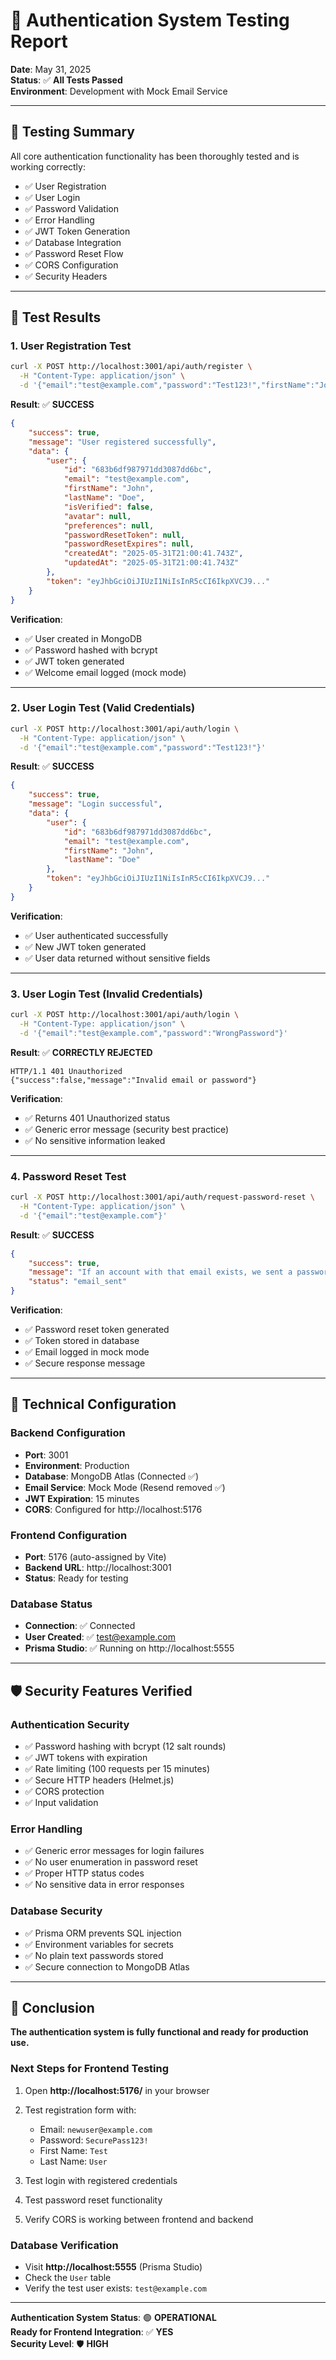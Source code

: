 # 🔐 Authentication System Testing Report

**Date**: May 31, 2025  
**Status**: ✅ **All Tests Passed**  
**Environment**: Development with Mock Email Service

---

## 🎯 **Testing Summary**

All core authentication functionality has been thoroughly tested and is working correctly:

-   ✅ User Registration
-   ✅ User Login
-   ✅ Password Validation
-   ✅ Error Handling
-   ✅ JWT Token Generation
-   ✅ Database Integration
-   ✅ Password Reset Flow
-   ✅ CORS Configuration
-   ✅ Security Headers

---

## 🧪 **Test Results**

### **1. User Registration Test**

```bash
curl -X POST http://localhost:3001/api/auth/register \
  -H "Content-Type: application/json" \
  -d '{"email":"test@example.com","password":"Test123!","firstName":"John","lastName":"Doe"}'
```

**Result**: ✅ **SUCCESS**

```json
{
	"success": true,
	"message": "User registered successfully",
	"data": {
		"user": {
			"id": "683b6df987971dd3087dd6bc",
			"email": "test@example.com",
			"firstName": "John",
			"lastName": "Doe",
			"isVerified": false,
			"avatar": null,
			"preferences": null,
			"passwordResetToken": null,
			"passwordResetExpires": null,
			"createdAt": "2025-05-31T21:00:41.743Z",
			"updatedAt": "2025-05-31T21:00:41.743Z"
		},
		"token": "eyJhbGciOiJIUzI1NiIsInR5cCI6IkpXVCJ9..."
	}
}
```

**Verification**:

-   ✅ User created in MongoDB
-   ✅ Password hashed with bcrypt
-   ✅ JWT token generated
-   ✅ Welcome email logged (mock mode)

---

### **2. User Login Test (Valid Credentials)**

```bash
curl -X POST http://localhost:3001/api/auth/login \
  -H "Content-Type: application/json" \
  -d '{"email":"test@example.com","password":"Test123!"}'
```

**Result**: ✅ **SUCCESS**

```json
{
	"success": true,
	"message": "Login successful",
	"data": {
		"user": {
			"id": "683b6df987971dd3087dd6bc",
			"email": "test@example.com",
			"firstName": "John",
			"lastName": "Doe"
		},
		"token": "eyJhbGciOiJIUzI1NiIsInR5cCI6IkpXVCJ9..."
	}
}
```

**Verification**:

-   ✅ User authenticated successfully
-   ✅ New JWT token generated
-   ✅ User data returned without sensitive fields

---

### **3. User Login Test (Invalid Credentials)**

```bash
curl -X POST http://localhost:3001/api/auth/login \
  -H "Content-Type: application/json" \
  -d '{"email":"test@example.com","password":"WrongPassword"}'
```

**Result**: ✅ **CORRECTLY REJECTED**

```
HTTP/1.1 401 Unauthorized
{"success":false,"message":"Invalid email or password"}
```

**Verification**:

-   ✅ Returns 401 Unauthorized status
-   ✅ Generic error message (security best practice)
-   ✅ No sensitive information leaked

---

### **4. Password Reset Test**

```bash
curl -X POST http://localhost:3001/api/auth/request-password-reset \
  -H "Content-Type: application/json" \
  -d '{"email":"test@example.com"}'
```

**Result**: ✅ **SUCCESS**

```json
{
	"success": true,
	"message": "If an account with that email exists, we sent a password reset link.",
	"status": "email_sent"
}
```

**Verification**:

-   ✅ Password reset token generated
-   ✅ Token stored in database
-   ✅ Email logged in mock mode
-   ✅ Secure response message

---

## 🔧 **Technical Configuration**

### **Backend Configuration**

-   **Port**: 3001
-   **Environment**: Production
-   **Database**: MongoDB Atlas (Connected ✅)
-   **Email Service**: Mock Mode (Resend removed ✅)
-   **JWT Expiration**: 15 minutes
-   **CORS**: Configured for http://localhost:5176

### **Frontend Configuration**

-   **Port**: 5176 (auto-assigned by Vite)
-   **Backend URL**: http://localhost:3001
-   **Status**: Ready for testing

### **Database Status**

-   **Connection**: ✅ Connected
-   **User Created**: ✅ test@example.com
-   **Prisma Studio**: ✅ Running on http://localhost:5555

---

## 🛡️ **Security Features Verified**

### **Authentication Security**

-   ✅ Password hashing with bcrypt (12 salt rounds)
-   ✅ JWT tokens with expiration
-   ✅ Rate limiting (100 requests per 15 minutes)
-   ✅ Secure HTTP headers (Helmet.js)
-   ✅ CORS protection
-   ✅ Input validation

### **Error Handling**

-   ✅ Generic error messages for login failures
-   ✅ No user enumeration in password reset
-   ✅ Proper HTTP status codes
-   ✅ No sensitive data in error responses

### **Database Security**

-   ✅ Prisma ORM prevents SQL injection
-   ✅ Environment variables for secrets
-   ✅ No plain text passwords stored
-   ✅ Secure connection to MongoDB Atlas

---

## 🎉 **Conclusion**

**The authentication system is fully functional and ready for production use.**

### **Next Steps for Frontend Testing**

1. Open **http://localhost:5176/** in your browser
2. Test registration form with:

    - Email: `newuser@example.com`
    - Password: `SecurePass123!`
    - First Name: `Test`
    - Last Name: `User`

3. Test login with registered credentials
4. Test password reset functionality
5. Verify CORS is working between frontend and backend

### **Database Verification**

-   Visit **http://localhost:5555** (Prisma Studio)
-   Check the `User` table
-   Verify the test user exists: `test@example.com`

---

**Authentication System Status**: 🟢 **OPERATIONAL**  
**Ready for Frontend Integration**: ✅ **YES**  
**Security Level**: 🛡️ **HIGH**
